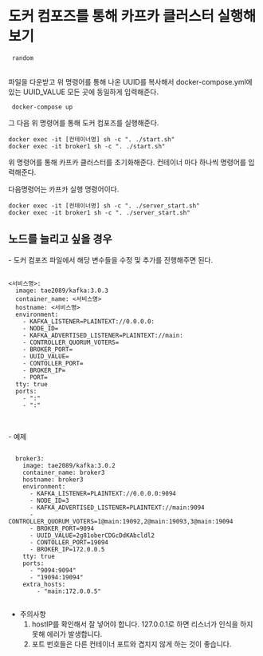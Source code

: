 <h1>도커 컴포즈를 통해 카프카 클러스터 실행해보기</h1>
<pre>
<code> random
</code>
</pre>
파일을 다운받고 위 명령어를 통해 나온 UUID를 복사해서 docker-compose.yml에 있는 UUID_VALUE 모든 곳에 동일하게 입력해준다.

<pre>
<code> docker-compose up</code>
</pre>

그 다음 위 명령어를 통해 도커 컴포즈를 실행해준다.

<pre>
<code>docker exec -it [컨테이너명] sh -c ". ./start.sh"
docker exec -it broker1 sh -c ". ./start.sh" </code>
</pre>

위 명령어를 통해 카프카 클러스터를 초기화해준다. 컨테이너 마다 하나씩 명령어를 입력해준다.

다음명령어는 카프카 실행 명령어이다.

<pre><code>docker exec -it [컨테이너명] sh -c ". ./server_start.sh"
docker exec -it broker1 sh -c ". ./server_start.sh" </code></pre>

<h2>노드를 늘리고 싶을 경우</h2>
- 도커 컴포즈 파일에서 해당 변수들을 수정 및 추가를 진행해주면 된다.
<pre><code>
<서비스명>:
  image: tae2089/kafka:3.0.3
  container_name: <서비스명>
  hostname: <서비스명>
  environment:
    - KAFKA_LISTENER=PLAINTEXT://0.0.0.0:<KAFKA_PORT INSERT>
    - NODE_ID=<KAFKA_UNIQUE_ID INSERT >
    - KAFKA_ADVERTISED_LISTENER=PLAINTEXT://main:<KAFKA_PORT INSERT>
    - CONTROLLER_QUORUM_VOTERS=<NODE_ID@main:CONTROLLER_PORT INSERT>
    - BROKER_PORT=<KAFKA_PORT INSERT>
    - UUID_VALUE=<RANDOM_UUID>
    - CONTOLLER_PORT=<CONTROLLER_PORT INSERT>
    - BROKER_IP=<HOST_PRIVATE_IP4 INSERT>
    - PORT=<KAFKA_PORT INSERT>
  tty: true
  ports:
    - "<KAFKA_PORT>:<KAFKA_PORT>"
    - "<CONTROLLER_PORT>:<CONTROLLER_PORT>"
 </code></pre>
<br>
- 예제
<pre><code>
  broker3:
    image: tae2089/kafka:3.0.2
    container_name: broker3
    hostname: broker3
    environment:
      - KAFKA_LISTENER=PLAINTEXT://0.0.0.0:9094
      - NODE_ID=3
      - KAFKA_ADVERTISED_LISTENER=PLAINTEXT://main:9094
      - CONTROLLER_QUORUM_VOTERS=1@main:19092,2@main:19093,3@main:19094
      - BROKER_PORT=9094
      - UUID_VALUE=2g81oberCDGcDdKAbcldl2
      - CONTOLLER_PORT=19094
      - BROKER_IP=172.0.0.5
    tty: true
    ports:
      - "9094:9094"
      - "19094:19094"
    extra_hosts:
        - "main:172.0.0.5"
 </code></pre>

- 주의사항
  1.  hostIP를 확인해서 잘 넣어야 합니다. 127.0.0.1로 하면 리스너가 인식을 하지 못해 에러가 발생합니다.
  2.  포트 번호들은 다른 컨테이너 포트와 겹치지 않게 하는 것이 좋습니다.
